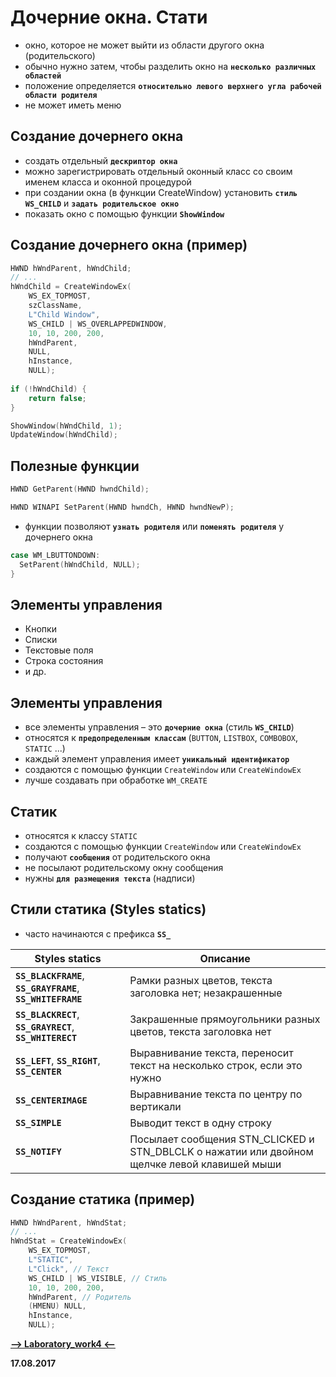 Дочерние окна. Стати
===

* окно, которое не может выйти из области другого окна (родительского)
* обычно нужно затем, чтобы разделить окно на **`несколько различных областей`**
* положение определяется **`относительно левого верхнего угла рабочей области родителя`**
* не может иметь меню

Создание дочернего окна
---

* создать отдельный **`дескриптор окна`**
* можно зарегистрировать отдельный оконный класс со своим именем класса и оконной процедурой
* при создании окна (в функции CreateWindow) установить **`стиль WS_CHILD`** и **`задать родительское окно`**
* показать окно с помощью функции **`ShowWindow`**

Создание дочернего окна (пример)
---

```cpp
HWND hWndParent, hWndChild;
// ...
hWndChild = CreateWindowEx(
    WS_EX_TOPMOST,
    szClassName,
    L"Child Window",
    WS_CHILD | WS_OVERLAPPEDWINDOW,
    10, 10, 200, 200,
    hWndParent,
    NULL,
    hInstance,
    NULL);
    
if (!hWndChild) {
    return false;
}

ShowWindow(hWndChild, 1);
UpdateWindow(hWndChild);
```

Полезные функции
---

```cpp
HWND GetParent(HWND hwndChild);
```

```cpp
HWND WINAPI SetParent(HWND hwndCh, HWND hwndNewP);
```

* функции позволяют **`узнать родителя`** или **`поменять родителя`** у дочернего окна

```cpp
case WM_LBUTTONDOWN:
  SetParent(hWndChild, NULL);
}
```

Элементы управления
---

* Кнопки
* Списки
* Текстовые поля
* Строка состояния
* и др.

Элементы управления
---

* все элементы управления – это **`дочерние окна`** (стиль **`WS_CHILD`**)
* относятся к **`предопределенным классам`** (`BUTTON`, `LISTBOX`, `COMBOBOX`, `STATIC` ...)
* каждый элемент управления имеет **`уникальный идентификатор`**
* создаются с помощью функции `CreateWindow` или `CreateWindowEx`
* лучше создавать при обработке `WM_CREATE`

Статик
---

* относятся к классу `STATIC`
* создаются с помощью функции `CreateWindow` или `CreateWindowEx`
* получают **`сообщения`** от родительского окна
* не посылают родительскому окну сообщения
* нужны **`для размещения текста`** (надписи)

Стили статика (Styles statics)
---

* часто начинаются с префикса **`SS_`**

Styles statics                                               | Описание
-------------------------------------------------------------|-----------------
**`SS_BLACKFRAME`**, **`SS_GRAYFRAME`**, **`SS_WHITEFRAME`** |   Рамки разных цветов, текста заголовка нет; незакрашенные
**`SS_BLACKRECT`**, **`SS_GRAYRECT`**, **`SS_WHITERECT`**    |   Закрашенные прямоугольники разных цветов, текста заголовка нет
**`SS_LEFT`**, **`SS_RIGHT`**, **`SS_CENTER`**               |   Выравнивание текста, переносит текст на несколько строк, если это нужно
**`SS_CENTERIMAGE`**                                         |   Выравнивание текста по центру по вертикали
**`SS_SIMPLE`**                                              |   Выводит текст в одну строку
**`SS_NOTIFY`**                                              |   Посылает сообщения STN_CLICKED и STN_DBLCLK о нажатии или двойном щелчке левой клавишей мыши

Создание статика (пример)
---

```cpp
HWND hWndParent, hWndStat;
// ...
hWndStat = CreateWindowEx(
    WS_EX_TOPMOST,
    L"STATIC",
    L"Click", // Текст
    WS_CHILD | WS_VISIBLE, // Стиль
    10, 10, 200, 200,
    hWndParent, // Родитель
    (HMENU) NULL,
    hInstance,
    NULL); 
```

[**-->     Laboratory_work4     <--**](https://github.com/SuvStreet/IT_Step_WinAPI/tree/master/Laboratory_work/Work4)

**17.08.2017**
